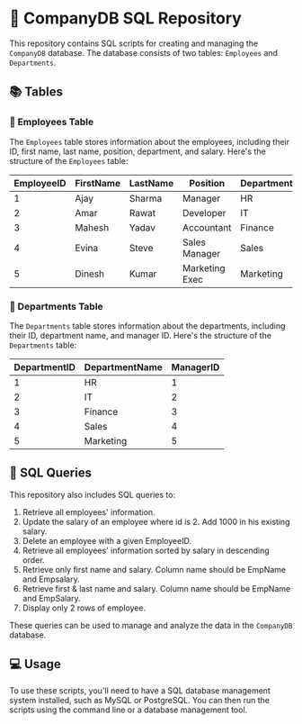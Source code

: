 #  🏢 CompanyDB SQL Repository

This repository contains SQL scripts for creating and managing the `CompanyDB` database. The database consists of two tables: `Employees` and `Departments`.

##  📚 Tables

### 👥 Employees Table

The `Employees` table stores information about the employees, including their ID, first name, last name, position, department, and salary. Here's the structure of the `Employees` table:

| EmployeeID | FirstName | LastName | Position | Department | Salary |
|------------|-----------|----------|----------|------------|--------|
| 1          | Ajay      | Sharma   | Manager  | HR         | 60000  |
| 2          | Amar      | Rawat    | Developer| IT         | 55000  |
| 3          | Mahesh    | Yadav    | Accountant | Finance | 50000  |
| 4          | Evina     | Steve    | Sales Manager | Sales | 58000  |
| 5          | Dinesh    | Kumar    | Marketing Exec | Marketing | 52000  |

###  🏢 Departments Table

The `Departments` table stores information about the departments, including their ID, department name, and manager ID. Here's the structure of the `Departments` table:

| DepartmentID | DepartmentName | ManagerID |
|--------------|----------------|-----------|
| 1            | HR             | 1         |
| 2            | IT             | 2         |
| 3            | Finance        | 3         |
| 4            | Sales          | 4         |
| 5            | Marketing      | 5         |

## 📝 SQL Queries

This repository also includes SQL queries to:

1. Retrieve all employees' information.
2. Update the salary of an employee where id is 2. Add 1000 in his existing salary.
3. Delete an employee with a given EmployeeID.
4. Retrieve all employees' information sorted by salary in descending order.
5. Retrieve only first name and salary. Column name should be EmpName and Empsalary.
6. Retrieve first & last name and salary. Column name should be EmpName and EmpSalary.
7. Display only 2 rows of employee.

These queries can be used to manage and analyze the data in the `CompanyDB` database.

## 💻 Usage

To use these scripts, you'll need to have a SQL database management system installed, such as MySQL or PostgreSQL. You can then run the scripts using the command line or a database management tool.


